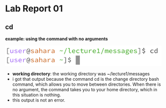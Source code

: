 # Lab Report 01

## cd 
**example: using the command with no arguments**

![Image](lab01a.png)
- **working directory**: the working directory was ~/lecture1/messages
- i got that output because the command cd is the change directory bash command, which allows you to move between directories. When there is no argument, the command takes you to your home directory, which in this situation is nothing.
- this output is not an error.
